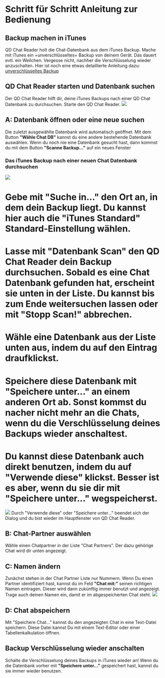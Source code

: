 # Schritt für Schritt Anleitung zur Bedienung
## Backup machen in iTunes
QD Chat Reader holt die Chat-Datenbank aus dem iTunes Backup.
Mache mit iTunes ein +unverschlüsseltes+ Backup von deinem Gerät.
Das dauert evtl. ein Weilchen. Vergesse nicht, nachher die Verschlüsselung wieder anzuschalten.
Hier ist noch eine etwas detaillierte Anleitung dazu: [unverschlüsseltes Backup](iTunes-Backup)

## QD Chat Reader starten und Datenbank suchen
Der QD Chat Reader hilft dir, deine iTunes Backups nach einer QD Chat Datenbank zu durchsuchen.
Starte den QD Chat Reader. 
![](Bedienung_1540751)

## A: Datenbank öffnen oder eine neue suchen
Die zuletzt ausgewählte Datenbank wird automatisch geöffnet. Mit dem Button **"Wähle Chat DB"** kannst du eine andere bestehende Datenbank auswählen. 
Wenn du noch nie eine Datenbank gesucht hast, dann kommst du mit dem Button **"Scanne Backup..."** auf ein neues Fenster

### Das iTunes Backup nach einer neuen Chat Datenbank durchsuchen
![](Bedienung_1539067)
# Gebe mit **"Suche in..."** den Ort an, in dem dein Backup liegt. Du kannst hier auch die **"iTunes Standard"** Standard-Einstellung wählen.
# Lasse mit **"Datenbank Scan"** den QD Chat Reader dein Backup durchsuchen. Sobald es eine Chat Datenbank gefunden hat, erscheint sie unten in der Liste. Du kannst bis zum Ende weitersuchen lassen oder mit **"Stopp Scan!"** abbrechen.
# Wähle eine Datenbank aus der Liste unten aus, indem du auf den Eintrag draufklickst.
# Speichere diese Datenbank mit **"Speichere unter..."** an einem anderen Ort ab. Sonst kommst du nacher nicht mehr an die Chats, wenn du die Verschlüsselung deines Backups wieder anschaltest.
# Du kannst diese Datenbank auch direkt benutzen, indem du auf **"Verwende diese"** klickst. Besser ist es aber, wenn du sie dir mit **"Speichere unter..."** wegspeicherst.
![](Bedienung_1539068)
Durch "Verwende diese" oder "Speichere unter..." beendet sich der Dialog und du bist wieder im Hauptfenster von QD Chat Reader.

## B: Chat-Partner auswählen 
Wähle einen Chatpartner in der Liste "Chat Partners". Der dazu gehörige Chat wird dir unten angezeigt.

## C: Namen ändern
Zunächst stehen in der Chat Partner Liste nur Nummern. Wenn Du einen Partner identifiziert hast, kannst du im Feld **"Chat mit:"** seinen richtigen Namen eintragen. Dieser wird dann zukünftig immer benutzt und angezeigt. Trage auch deinen Namen ein, damit er im abgespeicherten Chat steht.
![](Bedienung_1540752)

## D: Chat abspeichern
Mit "Speichere Chat..." kannst du den angezeigten Chat in eine Text-Datei speichern. Diese Datei kannst Du mit einem Text-Editor oder einer Tabellenkalkulation öffnen.

## Backup Verschlüsselung wieder anschalten
Schalte die Verschlüsselung deines Backups in iTunes wieder an! Wenn du die Datenbank vorher mit **"Speichere unter..."** gespeichert hast, kannst du sie immer wieder benutzen.


